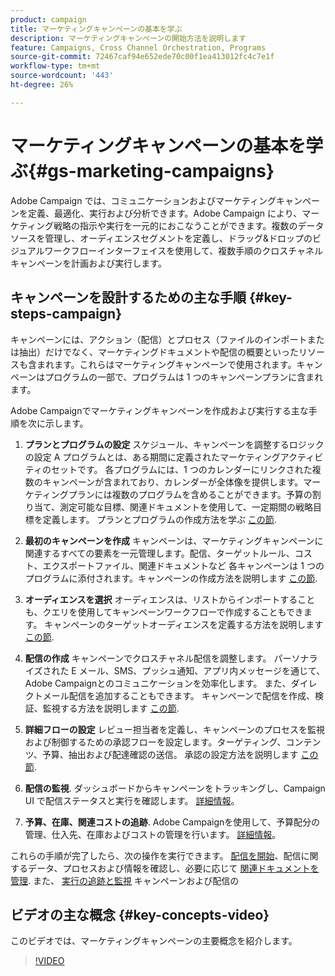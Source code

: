 ```yaml
---
product: campaign
title: マーケティングキャンペーンの基本を学ぶ
description: マーケティングキャンペーンの開始方法を説明します
feature: Campaigns, Cross Channel Orchestration, Programs
source-git-commit: 72467caf94e652ede70c00f1ea413012fc4c7e1f
workflow-type: tm+mt
source-wordcount: '443'
ht-degree: 26%

---
```


# マーケティングキャンペーンの基本を学ぶ{#gs-marketing-campaigns}

Adobe Campaign では、コミュニケーションおよびマーケティングキャンペーンを定義、最適化、実行および分析できます。Adobe Campaign により、マーケティング戦略の指示や実行を一元的におこなうことができます。複数のデータソースを管理し、オーディエンスセグメントを定義し、ドラッグ&amp;ドロップのビジュアルワークフローインターフェイスを使用して、複数手順のクロスチャネルキャンペーンを計画および実行します。


<!--In addition, the **Marketing Resource Management (MRM)** module lets you control marketing actions in a collaborative mode by providing complete management and real-time tracking of the tasks, budgets and marketing resources involved. The Marketing Resource Management lets you optimize and regulate the management of internal and external processes, resources and marketing campaigns, as well as third party relations (agencies, printers, etc.). For more on this, refer to [this section](about-marketing-resource-management.md).

>[!NOTE]
>
>Capabilities related to population targeting, message personalization and message delivery on the various channels are detailed in [this section](../../delivery/using/steps-about-delivery-creation-steps.md).-->


## キャンペーンを設計するための主な手順 {#key-steps-campaign}

キャンペーンには、アクション（配信）とプロセス（ファイルのインポートまたは抽出）だけでなく、マーケティングドキュメントや配信の概要といったリソースも含まれます。これらはマーケティングキャンペーンで使用されます。キャンペーンはプログラムの一部で、プログラムは 1 つのキャンペーンプランに含まれます。

Adobe Campaignでマーケティングキャンペーンを作成および実行する主な手順を次に示します。

1. **プランとプログラムの設定** スケジュール、キャンペーンを調整するロジックの設定 A プログラムとは、ある期間に定義されたマーケティングアクティビティのセットです。 各プログラムには、1 つのカレンダーにリンクされた複数のキャンペーンが含まれており、カレンダーが全体像を提供します。マーケティングプランには複数のプログラムを含めることができます。予算の割り当て、測定可能な目標、関連ドキュメントを使用して、一定期間の戦略目標を定義します。 プランとプログラムの作成方法を学ぶ [この節](marketing-campaign-create.md#create-plan-and-program).

1. **最初のキャンペーンを作成**
キャンペーンは、マーケティングキャンペーンに関連するすべての要素を一元管理します。配信、ターゲットルール、コスト、エクスポートファイル、関連ドキュメントなど 各キャンペーンは 1 つのプログラムに添付されます。キャンペーンの作成方法を説明します [この節](marketing-campaign-create.md#create-a-campaign).

1. **オーディエンスを選択**
オーディエンスは、リストからインポートすることも、クエリを使用してキャンペーンワークフローで作成することもできます。 キャンペーンのターゲットオーディエンスを定義する方法を説明します [この節](marketing-campaign-target.md#select-the-target-population).

1. **配信の作成**
キャンペーンでクロスチャネル配信を調整します。 パーソナライズされた E メール、SMS、プッシュ通知、アプリ内メッセージを通じて、Adobe Campaignとのコミュニケーションを効率化します。 また、ダイレクトメール配信を追加することもできます。 キャンペーンで配信を作成、検証、監視する方法を説明します [この節](marketing-campaign-deliveries.md).

1. **詳細フローの設定**
レビュー担当者を定義し、キャンペーンのプロセスを監視および制御するための承認フローを設定します。ターゲティング、コンテンツ、予算、抽出および配達確認の送信。 承認の設定方法を説明します [この節](marketing-campaign-approval.md).

1. **配信の監視**.
ダッシュボードからキャンペーンをトラッキングし、Campaign UI で配信ステータスと実行を確認します。 [詳細情報](marketing-campaign-monitoring.md)。

1. **予算、在庫、関連コストの追跡**.
Adobe Campaignを使用して、予算配分の管理、仕入先、在庫およびコストの管理を行います。 [詳細情報](providers--stocks-and-budgets.md#create-service-providers-and-their-cost-structures)。

これらの手順が完了したら、次の操作を実行できます。 [配信を開始](marketing-campaign-deliveries.md#start-a-delivery)、配信に関するデータ、プロセスおよび情報を確認し、必要に応じて [関連ドキュメントを管理](marketing-campaign-deliveries.md#manage-associated-documents). また、 [実行の追跡と監視](marketing-campaign-monitoring.md) キャンペーンおよび配信の


## ビデオの主な概念 {#key-concepts-video}

このビデオでは、マーケティングキャンペーンの主要概念を紹介します。

>[!VIDEO](https://video.tv.adobe.com/v/35131?quality=12)
